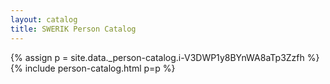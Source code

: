 ```yaml
---
layout: catalog
title: SWERIK Person Catalog
---
```

{% assign p = site.data._person-catalog.i-V3DWP1y8BYnWA8aTp3Zzfh %}
{% include person-catalog.html p=p %}

